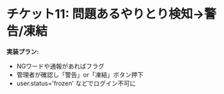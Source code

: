 # チケット11: 問題あるやりとり検知→警告/凍結

**実装プラン:**
- NGワードや通報があればフラグ
- 管理者が確認し「警告」or「凍結」ボタン押下
- user.status='frozen' などでログイン不可に